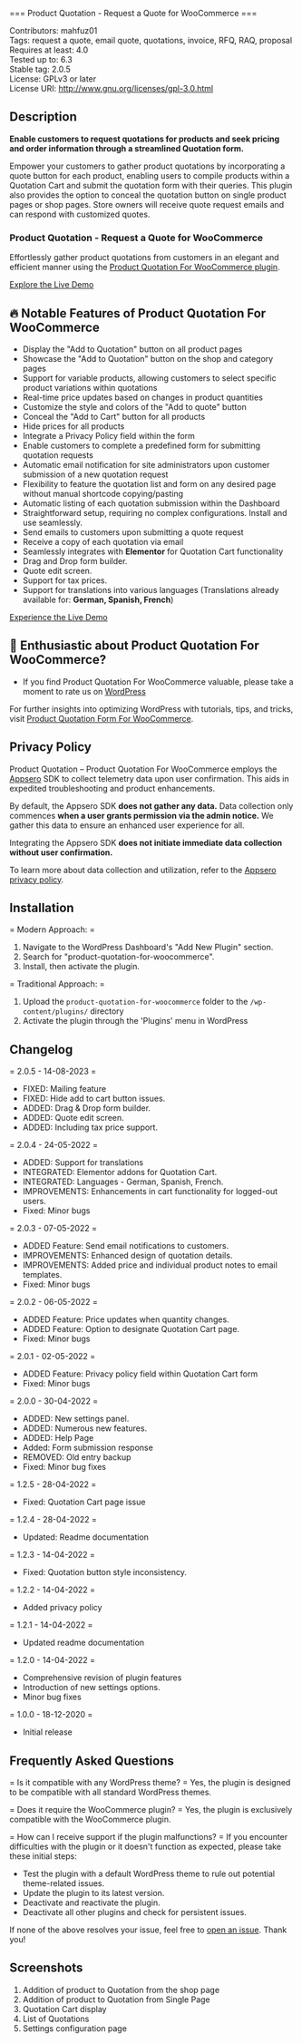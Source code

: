 === Product Quotation - Request a Quote for WooCommerce ===

Contributors: mahfuz01  
Tags: request a quote, email quote, quotations, invoice, RFQ, RAQ, proposal
Requires at least: 4.0  
Tested up to: 6.3  
Stable tag: 2.0.5  
License: GPLv3 or later  
License URI: http://www.gnu.org/licenses/gpl-3.0.html  

## Description

**Enable customers to request quotations for products and seek pricing and order information through a streamlined Quotation form.**

Empower your customers to gather product quotations by incorporating a quote button for each product, enabling users to compile products within a Quotation Cart and submit the quotation form with their queries. This plugin also provides the option to conceal the quotation button on single product pages or shop pages. Store owners will receive quote request emails and can respond with customized quotes.

### Product Quotation - Request a Quote for WooCommerce

Effortlessly gather product quotations from customers in an elegant and efficient manner using the [Product Quotation For WooCommerce plugin](https://github.com/mahafuz/product-quotation-for-woocommerce).

[Explore the Live Demo](http://wpdiscountx.com/shop/)

## 🔥 Notable Features of Product Quotation For WooCommerce  ##

* Display the "Add to Quotation" button on all product pages
* Showcase the "Add to Quotation" button on the shop and category pages
* Support for variable products, allowing customers to select specific product variations within quotations
* Real-time price updates based on changes in product quantities
* Customize the style and colors of the "Add to quote" button
* Conceal the "Add to Cart" button for all products
* Hide prices for all products
* Integrate a Privacy Policy field within the form
* Enable customers to complete a predefined form for submitting quotation requests
* Automatic email notification for site administrators upon customer submission of a new quotation request
* Flexibility to feature the quotation list and form on any desired page without manual shortcode copying/pasting
* Automatic listing of each quotation submission within the Dashboard
* Straightforward setup, requiring no complex configurations. Install and use seamlessly.
* Send emails to customers upon submitting a quote request
* Receive a copy of each quotation via email
* Seamlessly integrates with **Elementor** for Quotation Cart functionality
* Drag and Drop form builder.
* Quote edit screen.
* Support for tax prices.
* Support for translations into various languages (Translations already available for: **German, Spanish, French**)

[Experience the Live Demo](http://wpdiscountx.com/shop/)

## 💙 Enthusiastic about Product Quotation For WooCommerce? ##
- If you find Product Quotation For WooCommerce valuable, please take a moment to rate us on [WordPress](https://wordpress.org/plugins/product-quotation-for-woocommerce/#reviews)

For further insights into optimizing WordPress with tutorials, tips, and tricks, visit [Product Quotation Form For WooCommerce](https://github.com/mahafuz/product-quotation-for-woocommerce).

## Privacy Policy 
Product Quotation &#8211; Product Quotation For WooCommerce employs the [Appsero](https://appsero.com) SDK to collect telemetry data upon user confirmation. This aids in expedited troubleshooting and product enhancements.

By default, the Appsero SDK **does not gather any data.** Data collection only commences **when a user grants permission via the admin notice.** We gather this data to ensure an enhanced user experience for all.

Integrating the Appsero SDK **does not initiate immediate data collection without user confirmation.**

To learn more about data collection and utilization, refer to the [Appsero privacy policy](https://appsero.com/privacy-policy/).

## Installation

= Modern Approach: =
1. Navigate to the WordPress Dashboard's "Add New Plugin" section.
2. Search for "product-quotation-for-woocommerce".
3. Install, then activate the plugin.

= Traditional Approach: =
1. Upload the `product-quotation-for-woocommerce` folder to the `/wp-content/plugins/` directory
2. Activate the plugin through the 'Plugins' menu in WordPress

## Changelog

= 2.0.5 - 14-08-2023 =
* FIXED: Mailing feature
* FIXED: Hide add to cart button issues.
* ADDED: Drag & Drop form builder.
* ADDED: Quote edit screen.
* ADDED: Including tax price support.

= 2.0.4 - 24-05-2022 =
* ADDED: Support for translations
* INTEGRATED: Elementor addons for Quotation Cart.
* INTEGRATED: Languages - German, Spanish, French.
* IMPROVEMENTS: Enhancements in cart functionality for logged-out users.
* Fixed: Minor bugs

= 2.0.3 - 07-05-2022 =
* ADDED Feature: Send email notifications to customers.
* IMPROVEMENTS: Enhanced design of quotation details.
* IMPROVEMENTS: Added price and individual product notes to email templates.
* Fixed: Minor bugs

= 2.0.2 - 06-05-2022 =
* ADDED Feature: Price updates when quantity changes.
* ADDED Feature: Option to designate Quotation Cart page.
* Fixed: Minor bugs

= 2.0.1 - 02-05-2022 =
* ADDED Feature: Privacy policy field within Quotation Cart form
* Fixed: Minor bugs

= 2.0.0 - 30-04-2022 =
* ADDED: New settings panel.
* ADDED: Numerous new features.
* ADDED: Help Page
* Added: Form submission response
* REMOVED: Old entry backup
* Fixed: Minor bug fixes

= 1.2.5 - 28-04-2022 =
* Fixed: Quotation Cart page issue

= 1.2.4 - 28-04-2022 =
* Updated: Readme documentation

= 1.2.3 - 14-04-2022 =
* Fixed: Quotation button style inconsistency.

= 1.2.2 - 14-04-2022 =
* Added privacy policy

= 1.2.1 - 14-04-2022 =
* Updated readme documentation

= 1.2.0 - 14-04-2022 =
* Comprehensive revision of plugin features
* Introduction of new settings options.
* Minor bug fixes

= 1.0.0 - 18-12-2020 =
* Initial release

## Frequently Asked Questions

= Is it compatible with any WordPress theme? =
Yes, the plugin is designed to be compatible with all standard WordPress themes.

= Does it require the WooCommerce plugin? =
Yes, the plugin is exclusively compatible with the WooCommerce plugin.

= How can I receive support if the plugin malfunctions? =
If you encounter difficulties with the plugin or it doesn't function as expected, please take these initial steps:

* Test the plugin with a default WordPress theme to rule out potential theme-related issues.
* Update the plugin to its latest version.
* Deactivate and reactivate the plugin.
* Deactivate all other plugins and check for persistent issues.

If none of the above resolves your issue, feel free to [open an issue](https://github.com/mahafuz/product-quotation-for-woocommerce/issues).
Thank you!

## Screenshots

1. Addition of product to Quotation from the shop page
2. Addition of product to Quotation from Single Page
3. Quotation Cart display
4. List of Quotations
5. Settings configuration page
